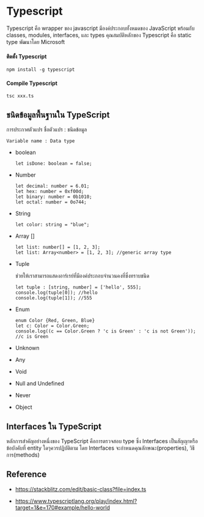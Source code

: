 # Typescript

Typescript คือ wrapper ของ javascript มีองค์ประกอบทั้งหมดของ JavaScript พร้อมกับ classes, modules, interfaces, และ types 
คุณสมบัติหลักของ Typescript คือ static type พัฒนาโดย Microsoft

#### ติดตั้ง Typescript

    npm install -g typescript
    
#### Compile Typescript
    
    tsc xxx.ts
    

## ชนิดข้อมูลพื้นฐานใน TypeScript

การประกาศตัวแปร ชื่อตัวแปร : ชนิดข้อมูล 
    
    Variable name : Data type

  - boolean
  
        let isDone: boolean = false;
        
  - Number
  
        let decimal: number = 6.01;
        let hex: number = 0xf00d;
        let binary: number = 0b1010;
        let octal: number = 0o744;
        
  - String 
  
        let color: string = "blue";
        
  - Array []
  
        let list: number[] = [1, 2, 3];
        let list: Array<number> = [1, 2, 3]; //generic array type
        
  - Tuple
  
    ช่วยให้เราสามารถแสดงอาร์เรย์ที่มีองค์ประกอบจำนวนคงที่ซึ่งทราบชนิด

        let tuple : [string, number] = ['hello', 555];
        console.log(tuple[0]); //hello
        console.log(tuple[1]); //555

  - Enum 
  
        enum Color {Red, Green, Blue}
        let c: Color = Color.Green;
        console.log((c == Color.Green ? 'c is Green' : 'c is not Green')); //c is Green
  
  - Unknown 
  
  - Any 
  
  - Void
  
  - Null and Undefined
  
  - Never
  
  - Object

  
 ## Interfaces ใน TypeScript
 
 หลักการสำคัญอย่างหนึ่งของ TypeScript คือการตรวจสอบ type ซึ่ง Interfaces เป็นสัญญาหรือข้อบังคับที่ entity ใดๆควรปฏิบัติตาม โดย Interfaces จะกำหนดคุณลักษณะ(properties), วิธีการ(methods)
   
  ## Reference
  
  - https://stackblitz.com/edit/basic-class?file=index.ts
   
  - https://www.typescriptlang.org/play/index.html?target=1&e=170#example/hello-world

